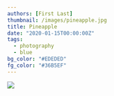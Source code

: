 ```yaml
---
authors: [First Last]
thumbnail: /images/pineapple.jpg
title: Pineapple
date: "2020-01-15T00:00:00Z"
tags:
  - photography
  - blue
bg_color: "#EDEDED"
fg_color: "#36B5EF"
---
```


![](/images/pineapple.jpg)
